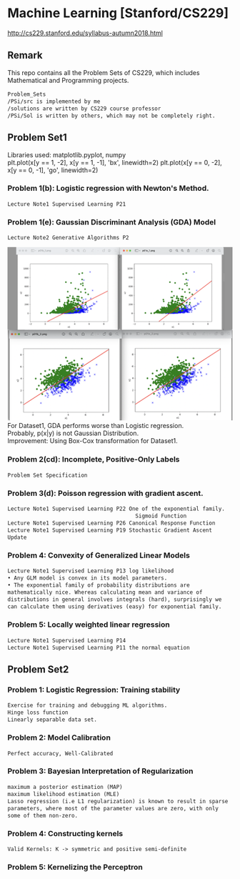 # Machine Learning [Stanford/CS229]
http://cs229.stanford.edu/syllabus-autumn2018.html
 
## Remark
This repo contains all the Problem Sets of CS229, which includes Mathematical and Programming projects.
```
Problem_Sets
/PSi/src is implemented by me
/solutions are written by CS229 course professor
/PSi/Sol is written by others, which may not be completely right.
```
## Problem Set1
Libraries used: matplotlib.pyplot, numpy\
    plt.plot(x[y == 1, -2], x[y == 1, -1], 'bx', linewidth=2)
    plt.plot(x[y == 0, -2], x[y == 0, -1], 'go', linewidth=2)
    
### Problem 1(b): Logistic regression with Newton's Method. 
    Lecture Note1 Supervised Learning P21

### Problem 1(e): Gaussian Discriminant Analysis (GDA) Model 
    Lecture Note2 Generative Algorithms P2
 
![Linear_vs_GDA](./Problem_Sets/PS1/src/output/DS12.png)
For Dataset1, GDA performs worse than Logistic regression.\
Probably, p(x|y) is not Gaussian Distribution.\
Improvement: Using Box-Cox transformation for Dataset1.

### Problem 2(cd): Incomplete, Positive-Only Labels
    Problem Set Specification
 
### Problem 3(d): Poisson regression with gradient ascent.
    Lecture Note1 Supervised Learning P22 One of the exponential family.
                                            Sigmoid Function
    Lecture Note1 Supervised Learning P26 Canonical Response Function
    Lecture Note1 Supervised Learning P19 Stochastic Gradient Ascent Update

### Problem 4: Convexity of Generalized Linear Models
    Lecture Note1 Supervised Learning P13 log likelihood
    • Any GLM model is convex in its model parameters.
    • The exponential family of probability distributions are mathematically nice. Whereas calculating mean and variance of distributions in general involves integrals (hard), surprisingly we can calculate them using derivatives (easy) for exponential family.

### Problem 5: Locally weighted linear regression
    Lecture Note1 Supervised Learning P14  
    Lecture Note1 Supervised Learning P11 the normal equation
    
## Problem Set2
### Problem 1: Logistic Regression: Training stability
    Exercise for training and debugging ML algorithms.
    Hinge loss function
    Linearly separable data set.
### Problem 2: Model Calibration
    Perfect accuracy, Well-Calibrated
### Problem 3: Bayesian Interpretation of Regularization
    maximum a posterior estimation (MAP)
    maximum likelihood estimation (MLE) 
    Lasso regression (i.e L1 regularization) is known to result in sparse parameters, where most of the parameter values are zero, with only some of them non-zero.
### Problem 4: Constructing kernels
    Valid Kernels: K -> symmetric and positive semi-definite
### Problem 5: Kernelizing the Perceptron